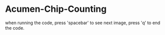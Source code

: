 # Acumen-Chip-Counting
when running the code, press 'spacebar' to see next image, press 'q' to end the code.
